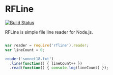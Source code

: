 # RFLine

[![Build Status](https://travis-ci.org/dicksont/rfline.svg?branch=master)](https://travis-ci.org/dicksont/rfline)

RFLine is simple file line reader for Node.js.


```javascript

var reader = require('rfline').reader;
var lineCount = 0;

reader('sonnet18.txt')
  .line(function() { lineCount++ })
  .read(function() { console.log(lineCount) });
  
```
